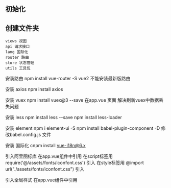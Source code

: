 ## 初始化

## 创建文件夹
    views 视图
    api 请求接口
    lang 国际化
    router 路由
    store 状态管理 
    utils 工具包

安装路由
    npm install vue-router -S  vue2 不能安装最新版路由

安装 axios
    npm install axios

安装 vuex
    npm install vuex@3 --save
    在app.vue 页面 解决刷新vuex中数据丢失问题

安装 less
    npm install less --save
    npm install less-loader

安装 element
    npm i element-ui -S
    npm install babel-plugin-component -D
    修改babel.config.js 文件

安装 国际化
    cnpm install vue-i18n@6.x

引入阿里图标库
    在app.vue组件中引用
    在script标签用 require('@/assets/fonts/iconfont.css') 引入
    在style标签用 @import url("./assets/fonts/iconfont.css") 引入

引入全局样式
    在app.vue组件中引用
    
    
